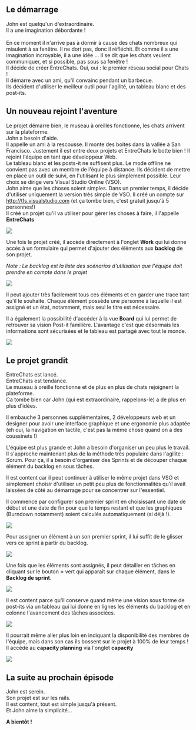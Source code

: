 Le démarrage
-

John est quelqu'un d'extraordinaire.<br/>
Il a une imagination débordante !<br/>
<br/>
En ce moment il n'arrive pas à dormir à cause des chats nombreux qui miaulent à sa fenêtre.
Il ne dort pas, donc il réfléchit. Et comme il a une imagination incroyable, il a une idée ...
Il se dit que les chats veulent communiquer, et si possible, pas sous sa fenêtre !
<br/>
Il décide de créer EntreChats. Oui, oui : le premier réseau social pour Chats !
<br/>
Il démarre avec un ami, qu'il convainc pendant un barbecue.<br/>
Ils décident d'utiliser le meilleur outil pour l'agilité, un tableau blanc et des post-its.

Un nouveau rejoint l'aventure
-

Le projet démarre bien, le museau à oreilles fonctionne, les chats arrivent sur la plateforme. <br/>
John a besoin d'aide.<br/>
Il appelle un ami à la rescousse. Il monte des boites dans la vallée à San Francisco. Justement il est entre deux projets et EntreChats le botte bien ! Il rejoint l'équipe en tant que développeur Web.
<br/>
Le tableau blanc et les posts-it ne suffisent plus. Le mode offline ne convient pas avec un membre de l'équipe à distance. Ils décident de mettre en place un outil de suivi, en l'utilisant le plus simplement possible.
Leur choix se dirige vers Visual Studio Online (VSO).
<br/>
John aime que les choses soient simples. Dans un premier temps, il décide d'utiliser uniquement la version très simple de VSO. Il créé un compte sur http://tfs.visualstudio.com (et ça tombe bien, c'est gratuit jusqu'à 5 personnes!)
<br/>
Il créé un projet qu'il va utiliser pour gérer les choses à faire, il l'appelle **EntreChats**

![](https://github.com/JohnStory/saison1/blob/master/S01E01/images/creationprojet.PNG)

Une fois le projet créé, il accède directement à l'onglet **Work** qui lui donne accès à un formulaire qui permet d'ajouter des éléments aux **backlog** de son projet. 

*Note : Le backlog est la liste des scénarios d'utilisation que l'équipe doit prendre en compte dans le projet*

![](https://github.com/JohnStory/saison1/blob/master/S01E01/images/backlog.PNG)

Il peut ajouter très facilement tous ces éléments et en garder une trace tant qu'il le souhaite. 
Chaque élément possède une personne à laquelle il est assigné et un état, notamment, mais seul le titre est nécessaire.

Il a également la possibilité d'accéder à la vue **Board** qui lui permet de retrouver sa vision Post-it familière. L'avantage c'est que désormais les informations sont sécurisées et le tableau est partagé avec tout le monde.

![](https://github.com/JohnStory/saison1/blob/master/S01E01/images/board.PNG)

Le projet grandit
-

EntreChats est lancé.<br/>
EntreChats est tendance.<br/>
Le museau à oreille fonctionne et de plus en plus de chats rejoignent la plateforme.<br/>
Ca tombe bien car John (qui est extraordinaire, rappelons-le) a de plus en plus d'idées.<br/>

Il embauche 3 personnes supplémentaires, 2 développeurs web et un designer pour avoir une interface graphique et une ergonomie plus adaptée (eh oui, la navigation en tactile, c'est pas la même chose quand on a des coussinets !)

L'équipe est plus grande et John a besoin d'organiser un peu plus le travail. Il s'approche maintenant plus de la méthode très populaire dans l'agilite : Scrum.
Pour ça, il a besoin d'organiser des Sprints et de découper chaque élément du backlog en sous tâches.

Il est content car il peut continuer à utiliser le même projet dans VSO et simplement choisir d'utiliser un petit peu plus de fonctionnalités qu'il avait laissées de côté au démarrage pour se concentrer sur l'essentiel.

Il commence par configurer son premier sprint en choisissant une date de début et une date de fin pour que le temps restant et que les graphiques (Burndown notamment) soient calculés automatiquement (si déjà !).

![](https://github.com/JohnStory/saison1/blob/master/S01E01/images/sprint1.PNG) 

Pour assigner un élément à un son premier sprint, il lui suffit de le glisser vers ce sprint à partir du backlog.

![](https://github.com/JohnStory/saison1/blob/master/S01E01/images/assignersprint.png)

Une fois que les éléments sont assignés, il peut détailler en tâches en cliquant sur le bouton **+** vert qui apparaît sur chaque élément, dans le **Backlog de sprint**.

![](https://github.com/JohnStory/saison1/blob/master/S01E01/images/addtask.png)

Il est content parce qu'il conserve quand même une vision sous forme de post-its via un tableau qui lui donne en lignes les éléments du backlog et en colonne l'avancement des tâches associées.

![](https://github.com/JohnStory/saison1/blob/master/S01E01/images/sprintboard.PNG)

Il pourrait même aller plus loin en indiquant la disponibilité des membres de l'équipe, mais dans son cas ils bossent sur le projet à 100% de leur temps ! Il accède au **capacity planning** via l'onglet **capacity**

![](https://github.com/JohnStory/saison1/blob/master/S01E01/images/sprintboard.PNG)

La suite au prochain épisode
-

John est serein.<br/>
Son projet est sur les rails.<br/>
Il est content, tout est simple jusqu'à présent.<br/>
Et John aime la simplicité...<br/>

**A bientôt !**
